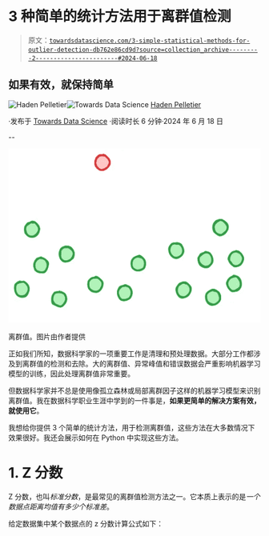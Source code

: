 # 3 种简单的统计方法用于离群值检测

> 原文：[`towardsdatascience.com/3-simple-statistical-methods-for-outlier-detection-db762e86cd9d?source=collection_archive---------2-----------------------#2024-06-18`](https://towardsdatascience.com/3-simple-statistical-methods-for-outlier-detection-db762e86cd9d?source=collection_archive---------2-----------------------#2024-06-18)

## 如果有效，就保持简单

[](https://medium.com/@pelletierhaden?source=post_page---byline--db762e86cd9d--------------------------------)![Haden Pelletier](https://medium.com/@pelletierhaden?source=post_page---byline--db762e86cd9d--------------------------------)[](https://towardsdatascience.com/?source=post_page---byline--db762e86cd9d--------------------------------)![Towards Data Science](https://towardsdatascience.com/?source=post_page---byline--db762e86cd9d--------------------------------) [Haden Pelletier](https://medium.com/@pelletierhaden?source=post_page---byline--db762e86cd9d--------------------------------)

·发布于 [Towards Data Science](https://towardsdatascience.com/?source=post_page---byline--db762e86cd9d--------------------------------) ·阅读时长 6 分钟·2024 年 6 月 18 日

--

![](img/ddd1e6187e73f6e490be2476bc2a8216.png)

离群值。图片由作者提供

正如我们所知，数据科学家的一项重要工作是清理和预处理数据。大部分工作都涉及到离群值的检测和去除。大的离群值、异常峰值和错误数据会严重影响机器学习模型的训练，因此处理离群值非常重要。

但数据科学家并不总是使用像孤立森林或局部离群因子这样的机器学习模型来识别离群值。我在数据科学职业生涯中学到的一件事是，**如果更简单的解决方案有效，就使用它**。

我想给你提供 3 个简单的统计方法，用于检测离群值，这些方法在大多数情况下效果很好。我还会展示如何在 Python 中实现这些方法。

# **1. Z 分数**

Z 分数，也叫*标准分数*，是最常见的离群值检测方法之一。它本质上表示的是*一个数据点距离均值有多少个标准差*。

给定数据集中某个数据点的 z 分数计算公式如下：
